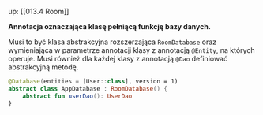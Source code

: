 up: [[013.4 Room]]

**Annotacja oznaczająca klasę pełniącą funkcję bazy danych.**

Musi to być klasa abstrakcyjna rozszerzająca `RoomDatabase` oraz wymieniająca w parametrze annotacji klasy z annotacją `@Entity`, na których operuje. 
Musi również dla każdej klasy z annotacją `@Dao` definiować abstrakcyjną metodę.

```kotlin
@Database(entities = [User::class], version = 1)
abstract class AppDatabase : RoomDatabase() {
	abstract fun userDao(): UserDao
}
```